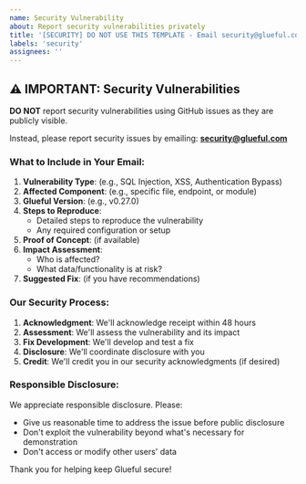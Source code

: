 ```yaml
---
name: Security Vulnerability
about: Report security vulnerabilities privately
title: '[SECURITY] DO NOT USE THIS TEMPLATE - Email security@glueful.com instead'
labels: 'security'
assignees: ''
---
```


## ⚠️ IMPORTANT: Security Vulnerabilities

**DO NOT** report security vulnerabilities using GitHub issues as they are publicly visible.

Instead, please report security issues by emailing: **security@glueful.com**

### What to Include in Your Email:

1. **Vulnerability Type**: (e.g., SQL Injection, XSS, Authentication Bypass)
2. **Affected Component**: (e.g., specific file, endpoint, or module)
3. **Glueful Version**: (e.g., v0.27.0)
4. **Steps to Reproduce**:
   - Detailed steps to reproduce the vulnerability
   - Any required configuration or setup
5. **Proof of Concept**: (if available)
6. **Impact Assessment**: 
   - Who is affected?
   - What data/functionality is at risk?
7. **Suggested Fix**: (if you have recommendations)

### Our Security Process:

1. **Acknowledgment**: We'll acknowledge receipt within 48 hours
2. **Assessment**: We'll assess the vulnerability and its impact
3. **Fix Development**: We'll develop and test a fix
4. **Disclosure**: We'll coordinate disclosure with you
5. **Credit**: We'll credit you in our security acknowledgments (if desired)

### Responsible Disclosure:

We appreciate responsible disclosure. Please:
- Give us reasonable time to address the issue before public disclosure
- Don't exploit the vulnerability beyond what's necessary for demonstration
- Don't access or modify other users' data

Thank you for helping keep Glueful secure!